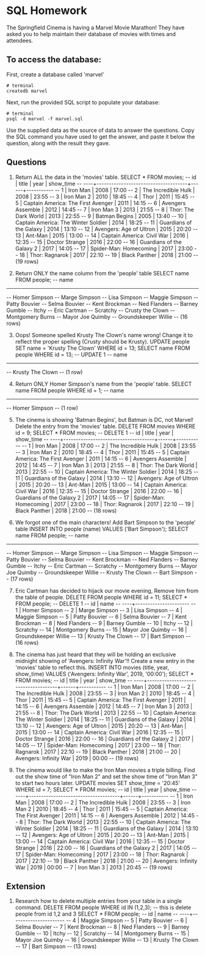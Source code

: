# SQL Homework

The Springfield Cinema is having a Marvel Movie Marathon! They have asked you to help maintain their database of movies with times and attendees.

## To access the database:

First, create a database called 'marvel'

```
# terminal
createdb marvel
```

Next, run the provided SQL script to populate your database:

```
# terminal
psql -d marvel -f marvel.sql
```

Use the supplied data as the source of data to answer the questions. Copy the SQL command you have used to get the answer, and paste it below the question, along with the result they gave.

## Questions

1.  Return ALL the data in the 'movies' table.
SELECT * FROM movies;
-- 				id |                title                | year | show_time
-- ----+-------------------------------------+------+-----------
--  1 | Iron Man                            | 2008 | 17:00
--  2 | The Incredible Hulk                 | 2008 | 23:55
--  3 | Iron Man 2                          | 2010 | 18:45
--  4 | Thor                                | 2011 | 15:45
--  5 | Captain America: The First Avenger  | 2011 | 14:15
--  6 | Avengers Assemble                   | 2012 | 14:45
--  7 | Iron Man 3                          | 2013 | 21:55
--  8 | Thor: The Dark World                | 2013 | 22:55
--  9 | Batman Begins                       | 2005 | 13:40
-- 10 | Captain America: The Winter Soldier | 2014 | 18:25
-- 11 | Guardians of the Galaxy             | 2014 | 13:10
-- 12 | Avengers: Age of Ultron             | 2015 | 20:20
-- 13 | Ant-Man                             | 2015 | 13:00
-- 14 | Captain America: Civil War          | 2016 | 12:35
-- 15 | Doctor Strange                      | 2016 | 22:00
-- 16 | Guardians of the Galaxy 2           | 2017 | 14:05
-- 17 | Spider-Man: Homecoming              | 2017 | 23:00
-- 18 | Thor: Ragnarok                      | 2017 | 22:10
-- 19 | Black Panther                       | 2018 | 21:00
-- (19 rows)

2.  Return ONLY the name column from the 'people' table
SELECT name FROM people;
-- 				name
-- ----------------------
-- Homer Simpson
-- Marge Simpson
-- Lisa Simpson
-- Maggie Simpson
-- Patty Bouvier
-- Selma Bouvier
-- Kent Brockman
-- Ned Flanders
-- Barney Gumble
-- Itchy
-- Eric Cartman
-- Scratchy
-- Crusty the Clown
-- Montgomery Burns
-- Mayor Joe Quimby
-- Groundskeeper Willie
-- (16 rows)

3.  Oops! Someone spelled Krusty The Clown's name wrong! Change it to reflect the proper spelling (Crusty should be Krusty).
UPDATE people SET name = 'Krusty The Clown' WHERE id = 13;
SELECT name FROM people WHERE id = 13;
-- UPDATE 1
--        name
-- ------------------
--  Krusty The Clown
-- (1 row)

4.  Return ONLY Homer Simpson's name from the 'people' table.
SELECT name FROM people WHERE id = 1;
--     name
-- ---------------
--  Homer Simpson
-- (1 row)

5.  The cinema is showing 'Batman Begins', but Batman is DC, not Marvel! Delete the entry from the 'movies' table.
DELETE FROM movies WHERE id = 9;
SELECT * FROM movies;
-- DELETE 1
--  id |                title                | year | show_time
-- ----+-------------------------------------+------+-----------
--   1 | Iron Man                            | 2008 | 17:00
--   2 | The Incredible Hulk                 | 2008 | 23:55
--   3 | Iron Man 2                          | 2010 | 18:45
--   4 | Thor                                | 2011 | 15:45
--   5 | Captain America: The First Avenger  | 2011 | 14:15
--   6 | Avengers Assemble                   | 2012 | 14:45
--   7 | Iron Man 3                          | 2013 | 21:55
--   8 | Thor: The Dark World                | 2013 | 22:55
--  10 | Captain America: The Winter Soldier | 2014 | 18:25
--  11 | Guardians of the Galaxy             | 2014 | 13:10
--  12 | Avengers: Age of Ultron             | 2015 | 20:20
--  13 | Ant-Man                             | 2015 | 13:00
--  14 | Captain America: Civil War          | 2016 | 12:35
--  15 | Doctor Strange                      | 2016 | 22:00
--  16 | Guardians of the Galaxy 2           | 2017 | 14:05
--  17 | Spider-Man: Homecoming              | 2017 | 23:00
--  18 | Thor: Ragnarok                      | 2017 | 22:10
--  19 | Black Panther                       | 2018 | 21:00
-- (18 rows)

6.  We forgot one of the main characters! Add Bart Simpson to the 'people' table
INSERT INTO people (name) VALUES ('Bart Simpson');
SELECT name FROM people;
-- 		name
-- ----------------------
-- Homer Simpson
-- Marge Simpson
-- Lisa Simpson
-- Maggie Simpson
-- Patty Bouvier
-- Selma Bouvier
-- Kent Brockman
-- Ned Flanders
-- Barney Gumble
-- Itchy
-- Eric Cartman
-- Scratchy
-- Montgomery Burns
-- Mayor Joe Quimby
-- Groundskeeper Willie
-- Krusty The Clown
-- Bart Simpson
-- (17 rows)

7.  Eric Cartman has decided to hijack our movie evening, Remove him from the table of people.
DELETE FROM people WHERE id = 11;
SELECT * FROM people;
-- 			DELETE 1
--  id |         name
-- ----+----------------------
--   1 | Homer Simpson
--   2 | Marge Simpson
--   3 | Lisa Simpson
--   4 | Maggie Simpson
--   5 | Patty Bouvier
--   6 | Selma Bouvier
--   7 | Kent Brockman
--   8 | Ned Flanders
--   9 | Barney Gumble
--  10 | Itchy
--  12 | Scratchy
--  14 | Montgomery Burns
--  15 | Mayor Joe Quimby
--  16 | Groundskeeper Willie
--  13 | Krusty The Clown
--  17 | Bart Simpson
-- (16 rows)

8.  The cinema has just heard that they will be holding an exclusive midnight showing of 'Avengers: Infinity War'!! Create a new entry in the 'movies' table to reflect this.
INSERT INTO movies (title, year, show_time) VALUES ('Avengers: Infinity War', 2019, '00:00');
SELECT * FROM movies;
--  id |                title                | year | show_time
-- ----+-------------------------------------+------+-----------
--   1 | Iron Man                            | 2008 | 17:00
--   2 | The Incredible Hulk                 | 2008 | 23:55
--   3 | Iron Man 2                          | 2010 | 18:45
--   4 | Thor                                | 2011 | 15:45
--   5 | Captain America: The First Avenger  | 2011 | 14:15
--   6 | Avengers Assemble                   | 2012 | 14:45
--   7 | Iron Man 3                          | 2013 | 21:55
--   8 | Thor: The Dark World                | 2013 | 22:55
--  10 | Captain America: The Winter Soldier | 2014 | 18:25
--  11 | Guardians of the Galaxy             | 2014 | 13:10
--  12 | Avengers: Age of Ultron             | 2015 | 20:20
--  13 | Ant-Man                             | 2015 | 13:00
--  14 | Captain America: Civil War          | 2016 | 12:35
--  15 | Doctor Strange                      | 2016 | 22:00
--  16 | Guardians of the Galaxy 2           | 2017 | 14:05
--  17 | Spider-Man: Homecoming              | 2017 | 23:00
--  18 | Thor: Ragnarok                      | 2017 | 22:10
--  19 | Black Panther                       | 2018 | 21:00
--  20 | Avengers: Infinity War              | 2019 | 00:00
-- (19 rows)

9.  The cinema would like to make the Iron Man movies a triple billing. Find out the show time of "Iron Man 2" and set the show time of "Iron Man 3" to start two hours later.
UPDATE movies SET show_time = '20:45' WHERE id = 7;
SELECT * FROM movies;
-- id |                title                | year | show_time
-- ----+-------------------------------------+------+-----------
--   1 | Iron Man                            | 2008 | 17:00
--   2 | The Incredible Hulk                 | 2008 | 23:55
--   3 | Iron Man 2                          | 2010 | 18:45
--   4 | Thor                                | 2011 | 15:45
--   5 | Captain America: The First Avenger  | 2011 | 14:15
--   6 | Avengers Assemble                   | 2012 | 14:45
--   8 | Thor: The Dark World                | 2013 | 22:55
--  10 | Captain America: The Winter Soldier | 2014 | 18:25
--  11 | Guardians of the Galaxy             | 2014 | 13:10
--  12 | Avengers: Age of Ultron             | 2015 | 20:20
--  13 | Ant-Man                             | 2015 | 13:00
--  14 | Captain America: Civil War          | 2016 | 12:35
--  15 | Doctor Strange                      | 2016 | 22:00
--  16 | Guardians of the Galaxy 2           | 2017 | 14:05
--  17 | Spider-Man: Homecoming              | 2017 | 23:00
--  18 | Thor: Ragnarok                      | 2017 | 22:10
--  19 | Black Panther                       | 2018 | 21:00
--  20 | Avengers: Infinity War              | 2019 | 00:00
--   7 | Iron Man 3                          | 2013 | 20:45
-- (19 rows)


## Extension

1.  Research how to delete multiple entries from your table in a single command.
DELETE FROM people WHERE id IN (1,2,3);
-- this is delete people from id 1,2 and 3
SELECT * FROM people;
-- id |         name
-- ----+----------------------
--  4 | Maggie Simpson
--  5 | Patty Bouvier
--  6 | Selma Bouvier
--  7 | Kent Brockman
--  8 | Ned Flanders
--  9 | Barney Gumble
-- 10 | Itchy
-- 12 | Scratchy
-- 14 | Montgomery Burns
-- 15 | Mayor Joe Quimby
-- 16 | Groundskeeper Willie
-- 13 | Krusty The Clown
-- 17 | Bart Simpson
-- (13 rows)
